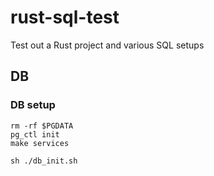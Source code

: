# rust-sql-test
Test out a Rust project and various SQL setups

## DB

### DB setup

```
rm -rf $PGDATA
pg_ctl init
make services
```

```
sh ./db_init.sh
```

